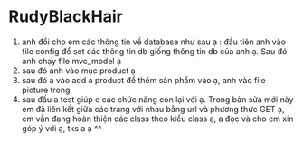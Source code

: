 # RudyBlackHair

1. anh đổi cho em các thông tin về database như sau ạ : 
đầu tiên anh vào file config để set các thông tin db giống thông tin db của anh ạ. 
Sau đó anh chạy file mvc_model ạ 
2. sau đó anh vào mục product ạ 
3. sau đó a vào add a product để thêm sản phẩm vào ạ, anh vào file picture trong 
4. sau đấu a test giúp e các chức năng còn lại với ạ.
Trong bản sửa mới này em đã liên kết giữa các trang với nhau bằng url và phương thức GET ạ, em vẫn đang hoàn thiện các class theo kiểu class ạ, a đọc và cho em xin góp ý với ạ, tks a ạ ^^
 



